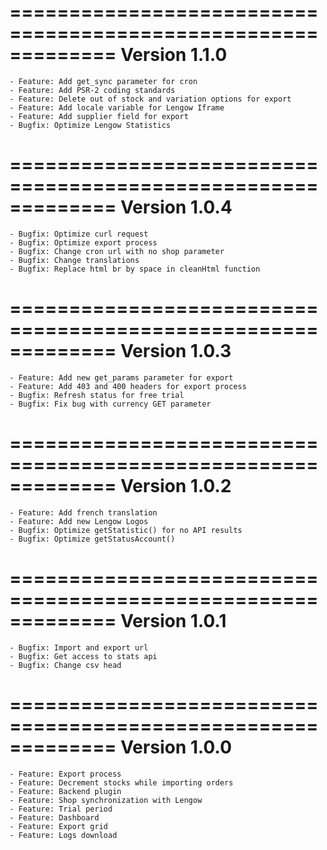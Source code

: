 =============================================================
Version 1.1.0
=============================================================

    - Feature: Add get_sync parameter for cron
    - Feature: Add PSR-2 coding standards
    - Feature: Delete out of stock and variation options for export
    - Feature: Add locale variable for Lengow Iframe
    - Feature: Add supplier field for export
    - Bugfix: Optimize Lengow Statistics

=============================================================
Version 1.0.4
=============================================================

    - Bugfix: Optimize curl request
    - Bugfix: Optimize export process
    - Bugfix: Change cron url with no shop parameter
    - Bugfix: Change translations
    - Bugfix: Replace html br by space in cleanHtml function

=============================================================
Version 1.0.3
=============================================================

    - Feature: Add new get_params parameter for export
    - Feature: Add 403 and 400 headers for export process
    - Bugfix: Refresh status for free trial
    - Bugfix: Fix bug with currency GET parameter

=============================================================
Version 1.0.2
=============================================================

    - Feature: Add french translation
    - Feature: Add new Lengow Logos
    - Bugfix: Optimize getStatistic() for no API results
    - Bugfix: Optimize getStatusAccount()

=============================================================
Version 1.0.1
=============================================================

    - Bugfix: Import and export url
    - Bugfix: Get access to stats api
    - Bugfix: Change csv head

=============================================================
Version 1.0.0
=============================================================

    - Feature: Export process
    - Feature: Decrement stocks while importing orders
    - Feature: Backend plugin
    - Feature: Shop synchronization with Lengow
    - Feature: Trial period
    - Feature: Dashboard
    - Feature: Export grid
    - Feature: Logs download